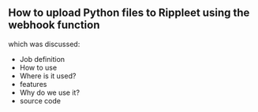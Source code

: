 How to upload Python files to Rippleet using the webhook function
-----------------
which was discussed:
- Job definition
- How to use
- Where is it used?
- features
- Why do we use it?
- source code

